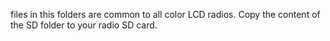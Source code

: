 files in this folders are common to all color LCD radios. Copy the content of the SD folder to your radio SD card.

